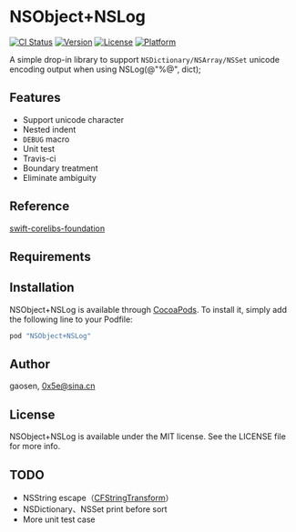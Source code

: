 # NSObject+NSLog

[![CI Status](http://img.shields.io/travis/0x5e/NSObject-NSLog.svg?style=flat)](https://travis-ci.org/0x5e/NSObject-NSLog)
[![Version](https://img.shields.io/cocoapods/v/NSObject+NSLog.svg?style=flat)](http://cocoapods.org/pods/NSObject+NSLog)
[![License](https://img.shields.io/cocoapods/l/NSObject+NSLog.svg?style=flat)](http://cocoapods.org/pods/NSObject+NSLog)
[![Platform](https://img.shields.io/cocoapods/p/NSObject+NSLog.svg?style=flat)](http://cocoapods.org/pods/NSObject+NSLog)

A simple drop-in library to support `NSDictionary/NSArray/NSSet` unicode encoding output when using NSLog(@"%@", dict);

## Features

- Support unicode character
- Nested indent
- `DEBUG` macro
- Unit test
- Travis-ci
- Boundary treatment
- Eliminate ambiguity

## Reference

[swift-corelibs-foundation](https://github.com/apple/swift-corelibs-foundation/)

## Requirements

## Installation

NSObject+NSLog is available through [CocoaPods](http://cocoapods.org). To install
it, simply add the following line to your Podfile:

```ruby
pod "NSObject+NSLog"
```

## Author

gaosen, 0x5e@sina.cn

## License

NSObject+NSLog is available under the MIT license. See the LICENSE file for more info.

## TODO

- NSString escape（[CFString​Transform](http://nshipster.cn/cfstringtransform/)）
- NSDictionary、NSSet print before sort
- More unit test case

